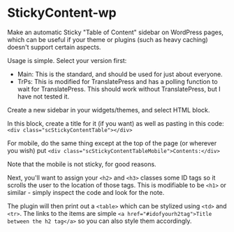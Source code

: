 # StickyContent-wp
Make an automatic Sticky "Table of Content" sidebar on WordPress pages, which can be useful if your theme or plugins (such as heavy caching) doesn't support certain aspects.

Usage is simple. Select your version first:

- Main: This is the standard, and should be used for just about everyone.
- TrPs: This is modified for TranslatePress and has a polling function to wait for TranslatePress. This should work without TranslatePress, but I have not tested it.



Create a new sidebar in your widgets/themes, and select HTML block.

In this block, create a title for it (if you want) as well as pasting in this code: `<div class="scStickyContentTable"></div>`

For mobile, do the same thing except at the top of the page (or wherever you wish) put `<div class="scStickyContentTableMobile">Contents:</div>`

Note that the mobile is not sticky, for good reasons.



Next, you'll want to assign your `<h2>` and `<h3>` classes some ID tags so it scrolls the user to the location of those tags. This is modifiable to be `<h1>` or similar - simply inspect the code and look for the note.

The plugin will then print out a `<table>` which can be stylized using `<td>` and `<tr>`. The links to the items are simple `<a href="#idofyourh2tag">Title between the h2 tag</a>` so you can also style them accordingly.

